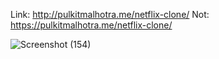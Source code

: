 Link: http://pulkitmalhotra.me/netflix-clone/
Not: https://pulkitmalhotra.me/netflix-clone/


![Screenshot (154)](https://user-images.githubusercontent.com/63710339/194643019-3d96b9e6-ba16-4dd7-9016-43e6837ce7bd.png)
